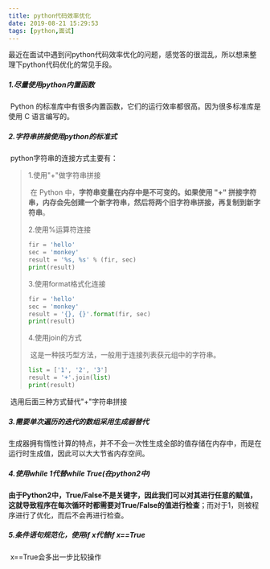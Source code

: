 ```yaml
---
title: python代码效率优化
date: 2019-08-21 15:29:53
tags: [python,面试]
---
```


​	最近在面试中遇到问python代码效率优化的问题，感觉答的很混乱，所以想来整理下python代码优化的常见手段。

##### 1.尽量使用python内置函数

​	Python 的标准库中有很多内置函数，它们的运行效率都很高。因为很多标准库是使用 C 语言编写的。

##### 2.字符串拼接使用python的标准式 

​	python字符串的连接方式主要有：

> 1.使用"+"做字符串拼接
>
> ​	在 Python 中，**字符串变量在内存中是不可变的。如果使用 "+" 拼接字符串，内存会先创建一个新字符串，然后将两个旧字符串拼接，再复制到新字符串**。	
>
> 2.使用%运算符连接
>
> ~~~python
> fir = 'hello'
> sec = 'monkey'
> result = '%s, %s' % (fir, sec)
> print(result)
> ~~~
>
> 3.使用format格式化连接
>
> ~~~python
> fir = 'hello'
> sec = 'monkey'
> result = '{}, {}'.format(fir, sec)
> print(result)
> ~~~
>
> 4.使用join的方式
>
> ​	这是一种技巧型方法，一般用于连接列表获元组中的字符串。
>
> ~~~python
> list = ['1', '2', '3']
> result = '+'.join(list)
> print(result)
> ~~~

​	选用后面三种方式替代"+"字符串拼接



##### 3.需要单次遍历的迭代的数组采用生成器替代

​	生成器拥有惰性计算的特点，并不不会一次性生成全部的值存储在内存中，而是在运行时生成值，因此可以大大节省内存空间。



##### 4.使用while 1代替while True(在python2中)

​	**由于Python2中，True/False不是关键字，因此我们可以对其进行任意的赋值，这就导致程序在每次循环时都需要对True/False的值进行检查**；而对于1，则被程序进行了优化，而后不会再进行检查。



##### 5.条件语句规范化，使用if x代替if x==True

​	x==True会多出一步比较操作